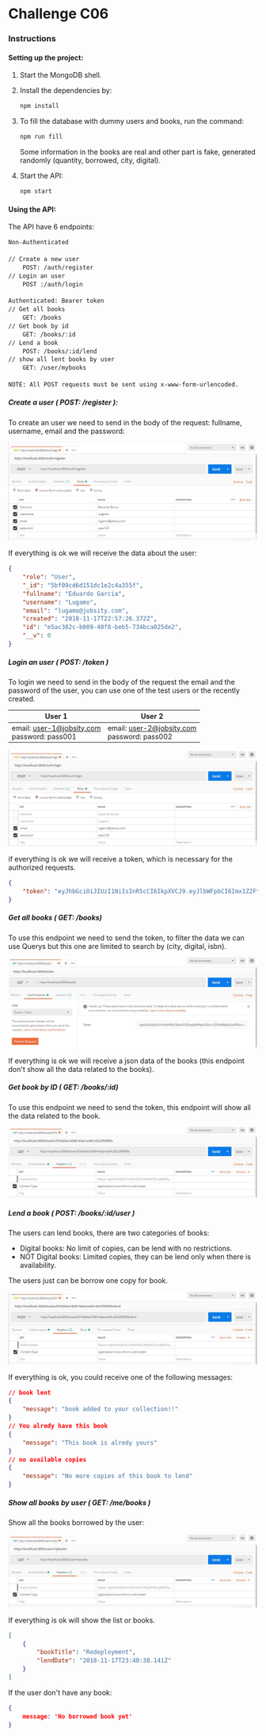 # Challenge C06

### Instructions

#### Setting up the project:

1. Start the MongoDB shell.

2. Install the dependencies by:

   ```bash
   npm install
   ```

3. To fill the database with dummy users and books, run the command:

   ```bash
   npm run fill
   ```

   Some information in the books are real and other part is fake, generated randomly (quantity, borrowed, city, digital).

4. Start the API:

   ```bash
   npm start
   ```


#### Using the API:

The API have 6 endpoints:

```bash
Non-Authenticated

// Create a new user
	POST: /auth/register
// Login an user
	POST :/auth/login

Authenticated: Bearer token
// Get all books
	GET: /books
// Get book by id
	GET: /books/:id
// Lend a book
	POST: /books/:id/lend
// show all lent books by user
	GET: /user/mybooks

NOTE: All POST requests must be sent using x-www-form-urlencoded.
```

##### Create a user ( POST: /register ):

To create an user we need to send in the body of the request: fullname, username, email and the password:

![Register](./Images-for-Readme/Register.JPG)

If everything is ok we will receive the data about the user:

```json
{
    "role": "User",
    "_id": "5bf09cd6d151dc1e2c4a355f",
    "fullname": "Eduardo Garcia",
    "username": "Lugamo",
    "email": "lugamo@jobsity.com",
    "created": "2018-11-17T22:57:26.372Z",
    "id": "e5ac382c-b009-40f8-beb5-734bca025de2",
    "__v": 0
}
```

##### Login an user ( POST: /token )

To login we need to send in the body of the request the email and the password of the user, you can use one of the test users or the recently created.

| User 1                                           | User 2                                           |
| ------------------------------------------------ | ------------------------------------------------ |
| email: user-1@jobsity.com<br />password: pass001 | email: user-2@jobsity.com<br />password: pass002 |

![Login](./Images-for-Readme/Login.JPG)

if everything is ok we will receive a token, which is necessary for the authorized requests.

```json
{
    "token": "eyJhbGciOiJIUzI1NiIsInR5cCI6IkpXVCJ9.eyJlbWFpbCI6Imx1Z2Ftb0Bqb2JzaXR5LmNvbSIsInVzZXJuYW1lIjoiTHVnYW1vIiwiaWQiOiJlNWFjMzgyYy1iMDA5LTQwZjgtYmViNS03MzRiY2EwMjVkZTIiLCJpYXQiOjE1NDI0OTY1MTB9.g-GNVcLAjTSYKJTWZv6H7l5JWI7q22puEAj-QMPDLNU"
}
```

##### Get all books ( GET: /books)

To use this endpoint we need to send the token, to filter the data we can use Querys but this one are limited to search by (city, digital, isbn).

![Login](./Images-for-Readme/Token.JPG)

If everything is ok we will receive a json data of the books (this endpoint don't show all the data related to the books).

##### Get book by ID ( GET: /books/:id)

To use this endpoint we need to send the token, this endpoint will show all the data related to the book.

![Login](./Images-for-Readme/BookbyID.JPG)

##### Lend a book ( POST: /books/:id/user )

The users can lend books, there are two categories of books:

- Digital books: No limit of copies, can be lend with no restrictions.
- NOT Digital books: Limited copies, they can be lend only when there is availability.

The users just can be borrow one copy for book.

![Login](./Images-for-Readme/Lend.JPG)

If everything is ok, you could receive one of the following messages:

```json
// book lent
{
    "message": "book added to your collection!!"
}
// You alredy have this book
{
    "message": "This book is alredy yours"
}
// no available copies
{
    "message": "No more copies of this book to lend"
}
```

##### Show all books by user ( GET: /me/books )

Show all the books borrowed by the user:

![Login](./Images-for-Readme/Userlend.JPG)

If everything is ok will show the list or books.

```json
[
    {
        "bookTitle": "Redeployment",
        "lendDate": "2018-11-17T23:40:38.141Z"
    }
]
```

If the user don't have any book:

```json
{ 
    message: 'No borrowed book yet' 
}
```



